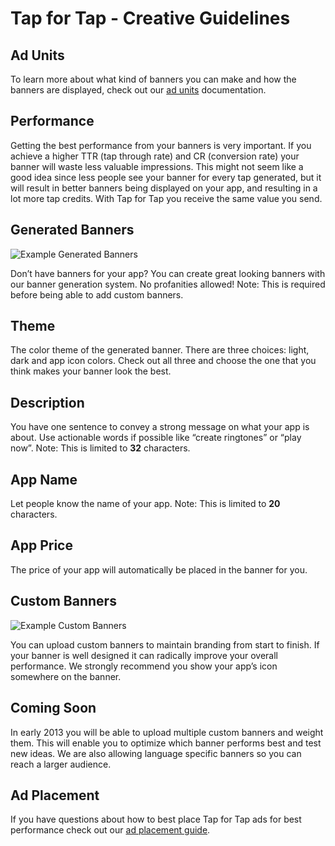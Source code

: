 # Tap for Tap - Creative Guidelines

## Ad Units

To learn more about what kind of banners you can make and how the banners are displayed, check out our [ad units](/documentation/AdUnits) documentation.

## Performance

Getting the best performance from your banners is very important. If you achieve a higher TTR (tap through rate) and CR (conversion rate) your banner will waste less valuable impressions.  This might not seem like a good idea since less people see your banner for every tap generated, but it will result in better banners being displayed on your app, and resulting in a lot more tap credits. With Tap for Tap you receive the same value you send.

## Generated Banners

![Example Generated Banners](https://raw.github.com/tapfortap/Documentation/master/images/generated.png)

Don’t have banners for your app? You can create great looking banners with our banner generation system. No profanities allowed! Note: This is required before being able to add custom banners.

## Theme

The color theme of the generated banner. There are three choices: light, dark and app icon colors.  Check out all three and choose the one that you think makes your banner look the best.

## Description

You have one sentence to convey a strong message on what your app is about. Use actionable words if possible like “create ringtones” or “play now”. Note: This is limited to **32** characters.

## App Name

Let people know the name of your app. Note: This is limited to **20** characters.

## App Price

The price of your app will automatically be placed in the banner for you.

## Custom Banners

![Example Custom Banners](https://raw.github.com/tapfortap/Documentation/master/images/custom.png)

You can upload custom banners to maintain branding from start to finish.  If your banner is well designed it can radically improve your overall performance. We strongly recommend you show your app’s icon somewhere on the banner.

## Coming Soon

In early 2013 you will be able to upload multiple custom banners and weight them.  This will enable you to optimize which banner performs best and test new ideas.  We are also allowing language specific banners so you can reach a larger audience.

## Ad Placement

If you have questions about how to best place Tap for Tap ads for best performance check out our [ad placement guide](/documentation/AdPlacementGuide).
